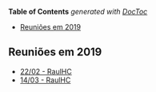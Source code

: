 <!-- START doctoc generated TOC please keep comment here to allow auto update -->
<!-- DON'T EDIT THIS SECTION, INSTEAD RE-RUN doctoc TO UPDATE -->
**Table of Contents**  *generated with [DocToc](https://github.com/thlorenz/doctoc)*

- [Reuniões em 2019](#reuni%C3%B5es-em-2019)

<!-- END doctoc generated TOC please keep comment here to allow auto update -->


## Reuniões em 2019

- [22/02 - RaulHC](2019-02-22-raul-hc/)
- [14/03 - RaulHC](2019-03-14-raul-hc/)